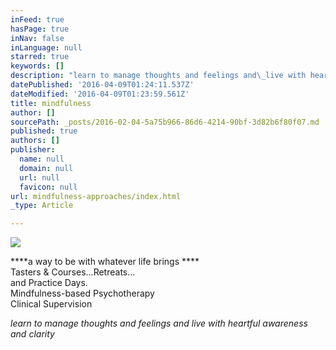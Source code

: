 ```yaml
---
inFeed: true
hasPage: true
inNav: false
inLanguage: null
starred: true
keywords: []
description: "learn to manage thoughts and feelings and\_live with heartful awareness and clarity"
datePublished: '2016-04-09T01:24:11.537Z'
dateModified: '2016-04-09T01:23:59.561Z'
title: mindfulness
author: []
sourcePath: _posts/2016-02-04-5a75b966-86d6-4214-90bf-3d82b6f80f07.md
published: true
authors: []
publisher:
  name: null
  domain: null
  url: null
  favicon: null
url: mindfulness-approaches/index.html
_type: Article

---
```

![](https://the-grid-user-content.s3-us-west-2.amazonaws.com/5447b173-302f-4ad8-92a8-d30c09683a73.jpg)

****a way to be with whatever life brings ****  
Tasters & Courses...Retreats...  
and Practice Days.  
Mindfulness-based Psychotherapy   
Clinical Supervision

_learn to manage thoughts and feelings and live with heartful awareness and clarity_
